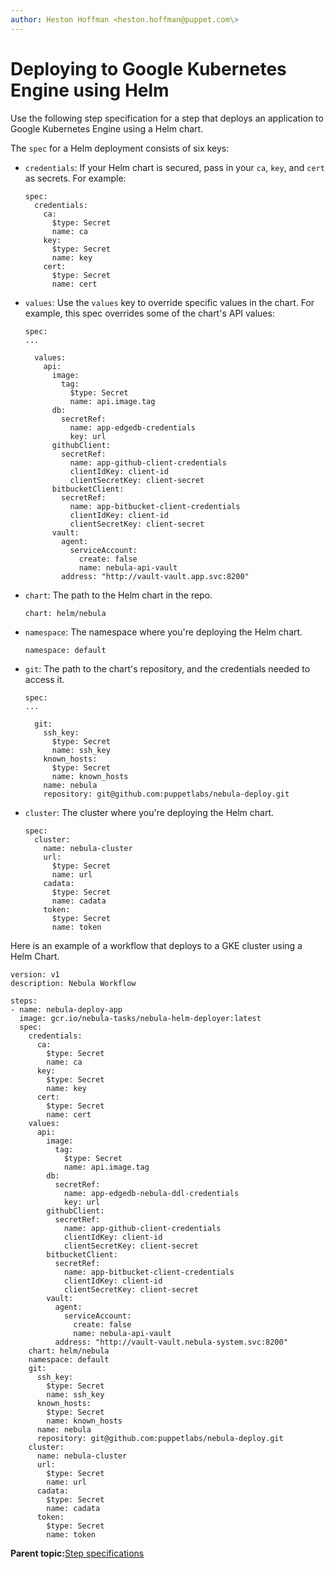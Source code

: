 ```yaml
---
author: Heston Hoffman <heston.hoffman@puppet.com\>
---
```


# Deploying to Google Kubernetes Engine using Helm

Use the following step specification for a step that deploys an application to Google Kubernetes Engine using a Helm chart.

The `spec` for a Helm deployment consists of six keys:

-   `credentials`: If your Helm chart is secured, pass in your `ca`, `key`, and `cert` as secrets. For example:

    ```
    spec:
      credentials:
        ca:
          $type: Secret
          name: ca
        key:
          $type: Secret
          name: key
        cert:
          $type: Secret
          name: cert
    ```

-   `values`: Use the `values` key to override specific values in the chart. For example, this spec overrides some of the chart's API values:

    ```
    spec:
    ...
    
      values:
        api:
          image:
            tag: 
              $type: Secret
              name: api.image.tag
          db:
            secretRef:
              name: app-edgedb-credentials
              key: url
          githubClient:
            secretRef:
              name: app-github-client-credentials
              clientIdKey: client-id
              clientSecretKey: client-secret
          bitbucketClient:
            secretRef:
              name: app-bitbucket-client-credentials
              clientIdKey: client-id
              clientSecretKey: client-secret
          vault:
            agent:
              serviceAccount:
                create: false
                name: nebula-api-vault
            address: "http://vault-vault.app.svc:8200"
    ```

-   `chart`: The path to the Helm chart in the repo.

    ```
    chart: helm/nebula
    ```

-   `namespace`: The namespace where you're deploying the Helm chart.

    ```
    namespace: default
    ```

-   `git`: The path to the chart's repository, and the credentials needed to access it.

    ```
    spec:
    ...
    
      git:
        ssh_key:
          $type: Secret
          name: ssh_key
        known_hosts:
          $type: Secret
          name: known_hosts
        name: nebula
        repository: git@github.com:puppetlabs/nebula-deploy.git
    ```

-   `cluster`: The cluster where you're deploying the Helm chart.

    ```
    spec:
      cluster:
        name: nebula-cluster
        url:
          $type: Secret
          name: url
        cadata:
          $type: Secret
          name: cadata
        token:
          $type: Secret
          name: token
    ```


Here is an example of a workflow that deploys to a GKE cluster using a Helm Chart.

```
version: v1
description: Nebula Workflow

steps:
- name: nebula-deploy-app
  image: gcr.io/nebula-tasks/nebula-helm-deployer:latest
  spec:
    credentials:
      ca:
        $type: Secret
        name: ca
      key:
        $type: Secret
        name: key
      cert:
        $type: Secret
        name: cert
    values:
      api:
        image:
          tag: 
            $type: Secret
            name: api.image.tag
        db:
          secretRef:
            name: app-edgedb-nebula-ddl-credentials
            key: url
        githubClient:
          secretRef:
            name: app-github-client-credentials
            clientIdKey: client-id
            clientSecretKey: client-secret
        bitbucketClient:
          secretRef:
            name: app-bitbucket-client-credentials
            clientIdKey: client-id
            clientSecretKey: client-secret
        vault:
          agent:
            serviceAccount:
              create: false
              name: nebula-api-vault
          address: "http://vault-vault.nebula-system.svc:8200"
    chart: helm/nebula
    namespace: default
    git:
      ssh_key:
        $type: Secret
        name: ssh_key
      known_hosts:
        $type: Secret
        name: known_hosts
      name: nebula
      repository: git@github.com:puppetlabs/nebula-deploy.git      
    cluster:
      name: nebula-cluster
      url:
        $type: Secret
        name: url
      cadata:
        $type: Secret
        name: cadata
      token:
        $type: Secret
        name: token

```

**Parent topic:**[Step specifications](nebula_step_specifications.md)

